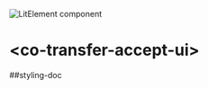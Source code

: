 ![LitElement component](https://img.shields.io/badge/litElement-component-blue.svg)

# \<co-transfer-accept-ui>

##styling-doc